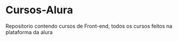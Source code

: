 # Cursos-Alura
Repositorio contendo cursos de Front-end, todos os cursos feitos na plataforma da alura
